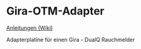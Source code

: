 # Gira-OTM-Adapter
<a href="https://github.com/Sefina-DS/Gira-OTM-Adapter/wiki">Anleitungen (Wiki)</a>

Adapterplatine für einen Gira - DualQ Rauchmelder
